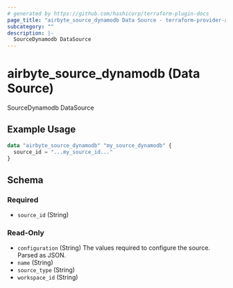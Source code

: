 ```yaml
---
# generated by https://github.com/hashicorp/terraform-plugin-docs
page_title: "airbyte_source_dynamodb Data Source - terraform-provider-airbyte"
subcategory: ""
description: |-
  SourceDynamodb DataSource
---
```


# airbyte_source_dynamodb (Data Source)

SourceDynamodb DataSource

## Example Usage

```terraform
data "airbyte_source_dynamodb" "my_source_dynamodb" {
  source_id = "...my_source_id..."
}
```

<!-- schema generated by tfplugindocs -->
## Schema

### Required

- `source_id` (String)

### Read-Only

- `configuration` (String) The values required to configure the source. Parsed as JSON.
- `name` (String)
- `source_type` (String)
- `workspace_id` (String)


